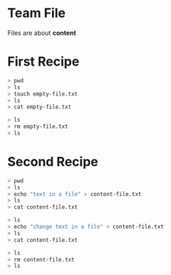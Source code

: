 Team File
===

Files are about **content**

# First Recipe

```sh
> pwd
> ls
> touch empty-file.txt
> ls
> cat empty-file.txt
```

```sh
> ls
> rm empty-file.txt
> ls
```

# Second Recipe

```sh
> pwd
> ls
> echo "text in a file" > content-file.txt
> ls
> cat content-file.txt
```

```sh
> ls
> echo "change text in a file" > content-file.txt
> ls
> cat content-file.txt
```

```sh
> ls
> rm content-file.txt
> ls
```
